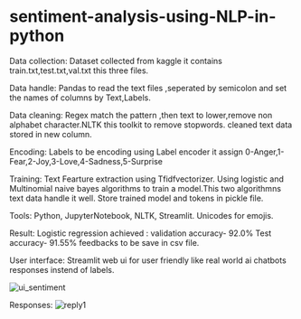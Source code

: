 # sentiment-analysis-using-NLP-in-python
Data collection:
Dataset collected from kaggle it contains train.txt,test.txt,val.txt this three files.

Data handle:
Pandas to read the text files ,seperated by semicolon and set the names of columns by Text,Labels.

Data cleaning:
Regex match the pattern ,then text to lower,remove non alphabet character.NLTK this toolkit to remove stopwords.
cleaned text data stored in new column.

 Encoding:
 Labels to be encoding using Label encoder it assign 0-Anger,1-Fear,2-Joy,3-Love,4-Sadness,5-Surprise
 
Training:
Text Fearture extraction using Tfidfvectorizer.
Using logistic and Multinomial naive bayes algorithms to train a model.This two algorithmns text data handle it well.
Store trained model and tokens in pickle file.

Tools:
Python,
JupyterNotebook,
NLTK,
Streamlit.
Unicodes for emojis.

Result:
Logistic regression achieved  : validation accuracy- 92.0%
                                 Test accuracy- 91.55%
feedbacks to be save in csv file.

User interface:
Streamlit web ui for user friendly like real world ai chatbots responses instend of labels.

![ui_sentiment](https://github.com/user-attachments/assets/a17a102d-b6a1-4b3b-88e8-283c73a8b031)

Responses:
![reply1](https://github.com/user-attachments/assets/a84f316b-1545-417e-a397-b3a55b8de1c5)



                                 
                                 

                                 


